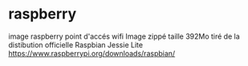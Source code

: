 # raspberry
image raspberry point d'accés wifi
Image zippé taille 392Mo tiré de la distibution officielle Raspbian Jessie Lite https://www.raspberrypi.org/downloads/raspbian/ 
